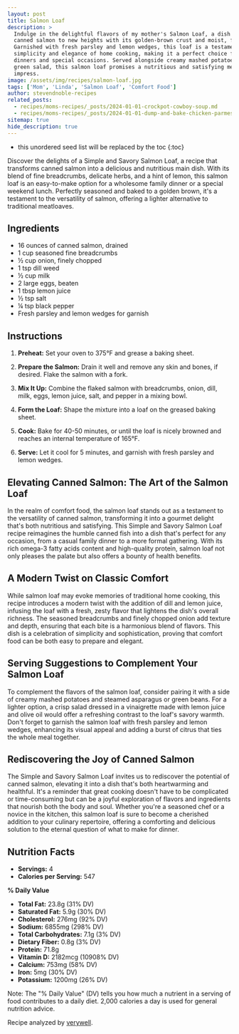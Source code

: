 ```yaml
---
layout: post
title: Salmon Loaf
description: >
  Indulge in the delightful flavors of my mother's Salmon Loaf, a dish that elevates
  canned salmon to new heights with its golden-brown crust and moist, flaky interior.
  Garnished with fresh parsley and lemon wedges, this loaf is a testament to the
  simplicity and elegance of home cooking, making it a perfect choice for both family
  dinners and special occasions. Served alongside creamy mashed potatoes and a vibrant
  green salad, this salmon loaf promises a nutritious and satisfying meal that's sure to
  impress.
image: /assets/img/recipes/salmon-loaf.jpg
tags: ['Mom', 'Linda', 'Salmon Loaf', 'Comfort Food']
author: stevendnoble-recipes
related_posts:
  - recipes/moms-recipes/_posts/2024-01-01-crockpot-cowboy-soup.md
  - recipes/moms-recipes/_posts/2024-01-01-dump-and-bake-chicken-parmesan.md
sitemap: true
hide_description: true
---
```


* this unordered seed list will be replaced by the toc
{:toc}

Discover the delights of a Simple and Savory Salmon Loaf, a recipe that transforms canned salmon into a delicious and nutritious main dish. With its blend of fine breadcrumbs, delicate herbs, and a hint of lemon, this salmon loaf is an easy-to-make option for a wholesome family dinner or a special weekend lunch. Perfectly seasoned and baked to a golden brown, it's a testament to the versatility of salmon, offering a lighter alternative to traditional meatloaves.

## Ingredients

* 16 ounces of canned salmon, drained
* 1 cup seasoned fine breadcrumbs
* ½ cup onion, finely chopped
* 1 tsp dill weed
* ½ cup milk
* 2 large eggs, beaten
* 1 tbsp lemon juice
* ½ tsp salt
* ¼ tsp black pepper
* Fresh parsley and lemon wedges for garnish

## Instructions

1. **Preheat:** Set your oven to 375°F and grease a baking sheet.

2. **Prepare the Salmon:** Drain it well and remove any skin and bones, if desired. Flake the salmon with a fork.

3. **Mix It Up:** Combine the flaked salmon with breadcrumbs, onion, dill, milk, eggs, lemon juice, salt, and pepper in a mixing bowl.

4. **Form the Loaf:** Shape the mixture into a loaf on the greased baking sheet.

5. **Cook:** Bake for 40-50 minutes, or until the loaf is nicely browned and reaches an internal temperature of 165°F.

6. **Serve:** Let it cool for 5 minutes, and garnish with fresh parsley and lemon wedges.

## Elevating Canned Salmon: The Art of the Salmon Loaf

In the realm of comfort food, the salmon loaf stands out as a testament to the versatility of canned salmon, transforming it into a gourmet delight that's both nutritious and satisfying. This Simple and Savory Salmon Loaf recipe reimagines the humble canned fish into a dish that's perfect for any occasion, from a casual family dinner to a more formal gathering. With its rich omega-3 fatty acids content and high-quality protein, salmon loaf not only pleases the palate but also offers a bounty of health benefits.

## A Modern Twist on Classic Comfort

While salmon loaf may evoke memories of traditional home cooking, this recipe introduces a modern twist with the addition of dill and lemon juice, infusing the loaf with a fresh, zesty flavor that lightens the dish's overall richness. The seasoned breadcrumbs and finely chopped onion add texture and depth, ensuring that each bite is a harmonious blend of flavors. This dish is a celebration of simplicity and sophistication, proving that comfort food can be both easy to prepare and elegant.

## Serving Suggestions to Complement Your Salmon Loaf

To complement the flavors of the salmon loaf, consider pairing it with a side of creamy mashed potatoes and steamed asparagus or green beans. For a lighter option, a crisp salad dressed in a vinaigrette made with lemon juice and olive oil would offer a refreshing contrast to the loaf's savory warmth. Don't forget to garnish the salmon loaf with fresh parsley and lemon wedges, enhancing its visual appeal and adding a burst of citrus that ties the whole meal together.

## Rediscovering the Joy of Canned Salmon

The Simple and Savory Salmon Loaf invites us to rediscover the potential of canned salmon, elevating it into a dish that's both heartwarming and healthful. It's a reminder that great cooking doesn't have to be complicated or time-consuming but can be a joyful exploration of flavors and ingredients that nourish both the body and soul. Whether you're a seasoned chef or a novice in the kitchen, this salmon loaf is sure to become a cherished addition to your culinary repertoire, offering a comforting and delicious solution to the eternal question of what to make for dinner.

## Nutrition Facts

* **Servings:** 4
* **Calories per Serving:** 547

**% Daily Value**

* **Total Fat:** 23.8g (31% DV)
* **Saturated Fat:** 5.9g (30% DV)
* **Cholesterol:** 276mg (92% DV)
* **Sodium:** 6855mg (298% DV)
* **Total Carbohydrates:** 7.1g (3% DV)
* **Dietary Fiber:** 0.8g (3% DV)
* **Protein:** 71.8g
* **Vitamin D:** 2182mcg (10908% DV)
* **Calcium:** 753mg (58% DV)
* **Iron:** 5mg (30% DV)
* **Potassium:** 1200mg (26% DV)

Note: The "% Daily Value" (DV) tells you how much a nutrient in a serving of food contributes to a daily diet. 2,000 calories a day is used for general nutrition advice.

Recipe analyzed by <a href="https://www.verywellfit.com/recipe-nutrition-analyzer-4157076" target="_blank">verywell</a>.

<script type="application/ld+json">
{
  "@context": "http://schema.org",
  "@type": "Recipe",
  "name": "Salmon Loaf",
  "image": "salmon-loaf.jpg",
  "author": {
    "@type": "Person",
    "name": "Steven D Noble"
  },
  "description": "A delicious and nutritious main dish featuring canned salmon, seasoned breadcrumbs, and a hint of lemon, baked to perfection.",
  "prepTime": "PT15M",
  "cookTime": "PT50M",
  "totalTime": "PT1H5M",
  "recipeYield": "4 servings",
  "recipeCategory": "Main Course",
  "recipeCuisine": "American",
  "recipeIngredient": [
    "16 ounces of canned salmon, drained",
    "1 cup seasoned fine breadcrumbs",
    "½ cup onion, finely chopped",
    "1 tsp dill weed",
    "½ cup milk",
    "2 large eggs, beaten",
    "1 tbsp lemon juice",
    "½ tsp salt",
    "¼ tsp black pepper",
    "Fresh parsley and lemon wedges for garnish"
  ],
  "recipeInstructions": [
    {
      "@type": "HowToStep",
      "text": "Preheat oven to 375°F and grease a baking sheet."
    },
    {
      "@type": "HowToStep",
      "text": "Mix salmon with breadcrumbs, onion, dill, milk, eggs, lemon juice, salt, and pepper; shape into a loaf."
    },
    {
      "@type": "HowToStep",
      "text": "Bake for 40-50 minutes until browned and internal temperature reaches 165°F."
    }
  ],
  "nutrition": {
    "@type": "NutritionInformation",
    "calories": "547",
    "fatContent": "23.8g",
    "saturatedFatContent": "5.9g",
    "cholesterolContent": "276mg",
    "sodiumContent": "6855mg",
    "carbohydrateContent": "7.1g",
    "fiberContent": "0.8g",
    "sugarContent": "1.6g",
    "proteinContent": "71.8g"
  }
}
</script>
